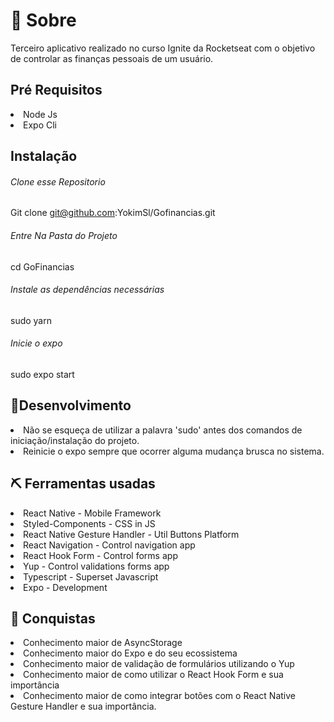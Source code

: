 # 🧐 Sobre
Terceiro aplicativo realizado no curso Ignite da Rocketseat com o objetivo de controlar as finanças pessoais de um usuário.

## Pré Requisitos

<li>Node Js</li>
<li>Expo Cli</li>

## Instalação

###### Clone esse Repositorio

Git clone git@github.com:YokimSl/Gofinancias.git

###### Entre Na Pasta do Projeto
  cd GoFinancias
 
###### Instale as dependências necessárias
  sudo yarn
###### Inicie o expo
sudo expo start

## 🚀Desenvolvimento
<li>Não se esqueça de utilizar a palavra 'sudo' antes dos comandos de iniciação/instalação do projeto.</li>
<li>Reinicie o expo sempre que ocorrer alguma mudança brusca no sistema.</li>

## ⛏️ Ferramentas usadas
<li>React Native - Mobile Framework
<li>Styled-Components - CSS in JS
<li>React Native Gesture Handler - Util Buttons Platform</li>
<li>React Navigation - Control navigation app</li>
<li>React Hook Form - Control forms app</li>
<li>Yup - Control validations forms app</li>
<li>Typescript - Superset Javascript</li>
<li>Expo - Development</li>

## 🎉 Conquistas
<li>Conhecimento maior de AsyncStorage</li>
<li>Conhecimento maior do Expo e do seu ecossistema</li>
<li>Conhecimento maior de validação de formulários utilizando o Yup</li>
<li>Conhecimento maior de como utilizar o React Hook Form e sua importância</li>
<li>Conhecimento maior de como integrar botões com o React Native Gesture Handler e sua importância.</li>

